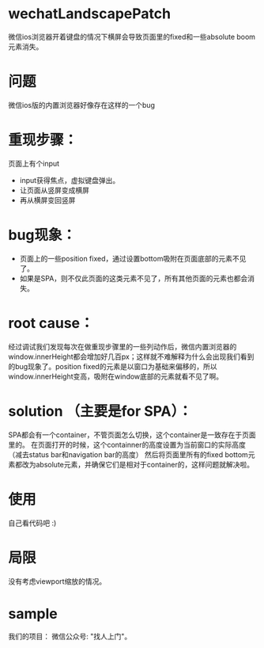 # wechatLandscapePatch
微信ios浏览器开着键盘的情况下横屏会导致页面里的fixed和一些absolute boom元素消失。

# 问题
微信ios版的内置浏览器好像存在这样的一个bug

# 重现步骤：
页面上有个input
* input获得焦点，虚拟键盘弹出。
* 让页面从竖屏变成横屏
* 再从横屏变回竖屏

# bug现象：
* 页面上的一些position fixed，通过设置bottom吸附在页面底部的元素不见了。
* 如果是SPA，则不仅此页面的这类元素不见了，所有其他页面的元素也都会消失。

# root cause：
经过调试我们发现每次在做重现步骤里的一些列动作后，微信内置浏览器的window.innerHeight都会增加好几百px；这样就不难解释为什么会出现我们看到的bug现象了。position fixed的元素是以窗口为基础来偏移的，所以window.innerHeight变高，吸附在window底部的元素就看不见了啊。

# solution （主要是for SPA）： 
SPA都会有一个container，不管页面怎么切换，这个container是一致存在于页面里的。
在页面打开的时候，这个containner的高度设置为当前窗口的实际高度（减去status bar和navigation bar的高度）
然后将页面里所有的fixed bottom元素都改为absolute元素，并确保它们是相对于container的，这样问题就解决啦。

# 使用
自己看代码吧 :)

# 局限
没有考虑viewport缩放的情况。

# sample
我们的项目： 微信公众号: "找人上门"。
